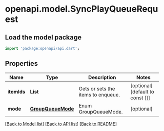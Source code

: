 # openapi.model.SyncPlayQueueRequest

## Load the model package
```dart
import 'package:openapi/api.dart';
```

## Properties
Name | Type | Description | Notes
------------ | ------------- | ------------- | -------------
**itemIds** | **List<String>** | Gets or sets the items to enqueue. | [optional] [default to const []]
**mode** | [**GroupQueueMode**](GroupQueueMode.md) | Enum GroupQueueMode. | [optional] 

[[Back to Model list]](../README.md#documentation-for-models) [[Back to API list]](../README.md#documentation-for-api-endpoints) [[Back to README]](../README.md)


